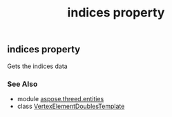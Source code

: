 ﻿---
title: indices property
second_title: Aspose.3D for Python via .NET API References
description: 
type: docs
weight: 70
url: /python-net/aspose.threed.entities/vertexelementdoublestemplate/indices/
is_root: false
---

## indices property


Gets the indices data

### See Also
* module [aspose.threed.entities](../../)
* class [VertexElementDoublesTemplate](/3d/python-net/aspose.threed.entities/vertexelementdoublestemplate)
